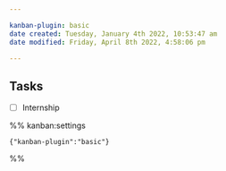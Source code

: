 ```yaml
---

kanban-plugin: basic
date created: Tuesday, January 4th 2022, 10:53:47 am
date modified: Friday, April 8th 2022, 4:58:06 pm

---
```


## Tasks

- [ ] Internship




%% kanban:settings
```
{"kanban-plugin":"basic"}
```
%%